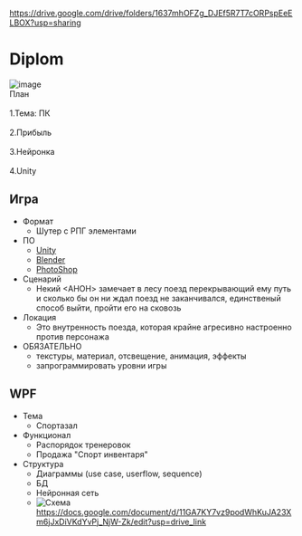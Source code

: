 https://drive.google.com/drive/folders/1637mhOFZg_DJEf5R7T7cORPspEeELBOX?usp=sharing
# Diplom
![image](https://github.com/Sh1Ze96/Diplom/assets/97594421/8538a4ac-1723-49b5-bb3e-fdd5aa037660)
<br>План</br>
<br>1.Тема: ПК</br>
<br>2.Прибыль</br>
<br>3.Нейронка</br>
<br>4.Unity</br>

## Игра
* Формат
  * Шутер с РПГ элементами
* ПО
  * [Unity](https://unity.com/ru/download)
  * [Blender](https://www.blender.org/download/)
  * [PhotoShop](https://www.adobe.com/ru/products/photoshop.html)
* Сценарий
  * Некий <АНОН> замечает в лесу поезд перекрывающий ему путь и сколько бы он ни ждал поезд не заканчивался, единственый способ выйти, пройти его на сковозь
* Локация
  * Это внутренность поезда, которая крайне агресивно настроенно против персонажа
* ОБЯЗАТЕЛЬНО
   * текстуры, материал, отсвещение, анимация, эффекты
   * запрограммировать уровни игры
## WPF
  * Тема
    * Спортазал
  * Функционал
    * Распорядок тренеровок
    * Продажа "Спорт инвентаря"
  * Структура
    *  Диаграммы (use case, userflow, sequence)
    *  БД
    *  Нейронная сеть
    *  ![Схема](https://github.com/Sh1Ze96/Diplom/assets/97594421/ff5623c6-8d23-44fc-9568-e605627d8393)
    https://docs.google.com/document/d/11GA7KY7vz9podWhKuJA23Xm6jJxDiVKdYvPj_NjW-Zk/edit?usp=drive_link

